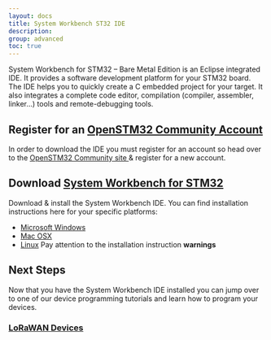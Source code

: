 ```yaml
---
layout: docs
title: System Workbench ST32 IDE
description:
group: advanced
toc: true
---
```


System Workbench for STM32 – Bare Metal Edition is an Eclipse integrated IDE. It provides a software development platform for your STM32 board. The IDE helps you to quickly create a C embedded project for your target. It also integrates a complete code editor, compilation (compiler, assembler, linker…) tools and remote-debugging tools.

## Register for an [OpenSTM32 Community Account](http://www.openstm32.org)
In order to download the IDE you must register for an account so head over to the [OpenSTM32 Community site ](http://www.openstm32.org) & register for a new account.

## Download [System Workbench for STM32](http://www.openstm32.org/Downloading%2Bthe%2BSystem%2BWorkbench%2Bfor%2BSTM32%2Binstaller)

Download & install the System Workbench IDE. You can find installation instructions here for your specific platforms:

- [Microsoft Windows](http://www.openstm32.org/Downloading%2Bthe%2BSystem%2BWorkbench%2Bfor%2BSTM32%2Binstaller#Windows_7)
- [Mac OSX](http://www.openstm32.org/Downloading%2Bthe%2BSystem%2BWorkbench%2Bfor%2BSTM32%2Binstaller#Mac_OS_X)
- [Linux](http://www.openstm32.org/Downloading%2Bthe%2BSystem%2BWorkbench%2Bfor%2BSTM32%2Binstaller#Linux)
 Pay attention to the installation instruction **warnings**

## Next Steps

Now that you have the System Workbench IDE installed you can jump over to one of our device programming tutorials and learn how to program your devices.

### [LoRaWAN Devices](../../lorawan-devices)
